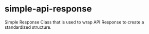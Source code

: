 # simple-api-response
Simple Response Class that is used to wrap API Response to create a standardized structure.
